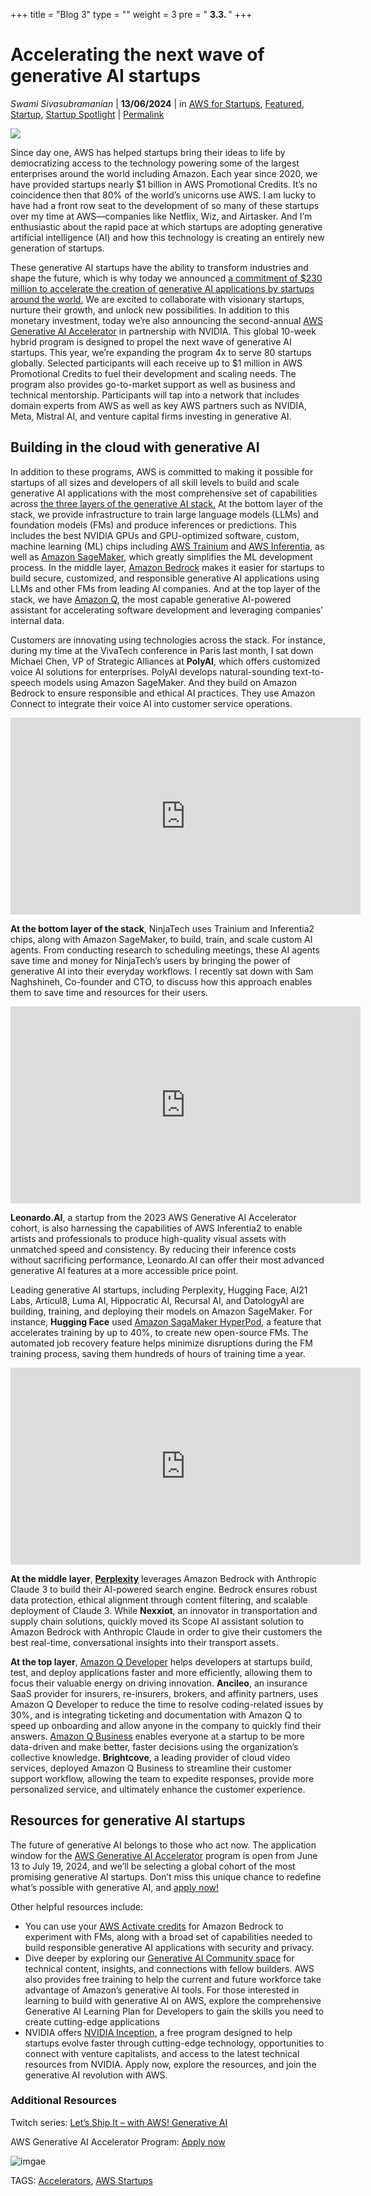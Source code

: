 +++
title = "Blog 3"
type = ""
weight = 3
pre = " <b> 3.3. </b>"
+++

# **Accelerating the next wave of generative AI startups**

*Swami Sivasubramanian* | **13/06/2024** | in [AWS for Startups](https://aws.amazon.com/blogs/startups/category/startup/aws-for-startups/), [Featured](https://aws.amazon.com/blogs/startups/category/featured/), [Startup](https://aws.amazon.com/blogs/startups/category/startup/), [Startup Spotlight](https://aws.amazon.com/blogs/startups/category/startup-spotlight/) | [Permalink](https://aws.amazon.com/blogs/startups/accelerating-the-next-wave-of-generative-ai-startups/)

![](https://d2908q01vomqb2.cloudfront.net/cb4e5208b4cd87268b208e49452ed6e89a68e0b8/2024/06/13/1600x900_SUM_Blog-1.png)

Since day one, AWS has helped startups bring their ideas to life by democratizing access to the technology powering some of the largest enterprises around the world including Amazon. Each year since 2020, we have provided startups nearly $1 billion in AWS Promotional Credits. It’s no coincidence then that 80% of the world’s unicorns use AWS. I am lucky to have had a front row seat to the development of so many of these startups over my time at AWS—companies like Netflix, Wiz, and Airtasker. And I’m enthusiastic about the rapid pace at which startups are adopting generative artificial intelligence (AI) and how this technology is creating an entirely new generation of startups.

These generative AI startups have the ability to transform industries and shape the future, which is why today we announced [a commitment of $230 million to accelerate the creation of generative AI applications by startups around the world.](https://press.aboutamazon.com/2024/6/aws-announces-230-million-commitment-for-generative-ai-startups) We are excited to collaborate with visionary startups, nurture their growth, and unlock new possibilities. In addition to this monetary investment, today we’re also announcing the second-annual [AWS Generative AI Accelerator](https://aws.amazon.com/startups/accelerators/generative-ai?trk=843ceb04-c074-47ea-ad3e-f4a9032e17b9&sc_channel=el) in partnership with NVIDIA. This global 10-week hybrid program is designed to propel the next wave of generative AI startups. This year, we’re expanding the program 4x to serve 80 startups globally. Selected participants will each receive up to $1 million in AWS Promotional Credits to fuel their development and scaling needs. The program also provides go-to-market support as well as business and technical mentorship. Participants will tap into a network that includes domain experts from AWS as well as key AWS partners such as NVIDIA, Meta, Mistral AI, and venture capital firms investing in generative AI.

## Building in the cloud with generative AI

In addition to these programs, AWS is committed to making it possible for startups of all sizes and developers of all skill levels to build and scale generative AI applications with the most comprehensive set of capabilities across [the three layers of the generative AI stack.](https://aws.amazon.com/blogs/machine-learning/welcome-to-a-new-era-of-building-in-the-cloud-with-generative-ai-on-aws/) At the bottom layer of the stack, we provide infrastructure to train large language models (LLMs) and foundation models (FMs) and produce inferences or predictions. This includes the best NVIDIA GPUs and GPU-optimized software, custom, machine learning (ML) chips including [AWS Trainium](https://aws.amazon.com/machine-learning/trainium/) and [AWS Inferentia](https://aws.amazon.com/machine-learning/inferentia/), as well as [Amazon SageMaker](https://aws.amazon.com/sagemaker/), which greatly simplifies the ML development process. In the middle layer, [Amazon Bedrock](https://aws.amazon.com/bedrock/) makes it easier for startups to build secure, customized, and responsible generative AI applications using LLMs and other FMs from leading AI companies. And at the top layer of the stack, we have [Amazon Q](https://aws.amazon.com/q/), the most capable generative AI-powered assistant for accelerating software development and leveraging companies’ internal data.

Customers are innovating using technologies across the stack. For instance, during my time at the VivaTech conference in Paris last month, I sat down Michael Chen, VP of Strategic Alliances at **PolyAI**, which offers customized voice AI solutions for enterprises. PolyAI develops natural-sounding text-to-speech models using Amazon SageMaker. And they build on Amazon Bedrock to ensure responsible and ethical AI practices. They use Amazon Connect to integrate their voice AI into customer service operations.

<div style="text-align: center;">
  <iframe width="560" height="315" src="https://www.youtube.com/embed/97N6vwxf1iA" frameborder="0" allowfullscreen></iframe>
</div>

**At the bottom layer of the stack**, NinjaTech uses Trainium and Inferentia2 chips, along with Amazon SageMaker, to build, train, and scale custom AI agents. From conducting research to scheduling meetings, these AI agents save time and money for NinjaTech’s users by bringing the power of generative AI into their everyday workflows. I recently sat down with Sam Naghshineh, Co-founder and CTO, to discuss how this approach enables them to save time and resources for their users.



<div style="text-align: center;">
  <iframe width="560" height="315" src="https://www.youtube.com/embed/Tr5Y3NFM6hE" frameborder="0" allowfullscreen></iframe>
</div>

**Leonardo.AI**, a startup from the 2023 AWS Generative AI Accelerator cohort, is also harnessing the capabilities of AWS Inferentia2 to enable artists and professionals to produce high-quality visual assets with unmatched speed and consistency. By reducing their inference costs without sacrificing performance, Leonardo.AI can offer their most advanced generative AI features at a more accessible price point.

Leading generative AI startups, including Perplexity, Hugging Face, AI21 Labs, Articul8, Luma AI, Hippocratic AI, Recursal AI, and DatologyAI are building, training, and deploying their models on Amazon SageMaker. For instance, **Hugging Face** used [Amazon SagaMaker HyperPod](https://aws.amazon.com/sagemaker/hyperpod/), a feature that accelerates training by up to 40%, to create new open-source FMs. The automated job recovery feature helps minimize disruptions during the FM training process, saving them hundreds of hours of training time a year.

<div style="text-align: center;">
  <iframe width="560" height="315" src="https://www.youtube.com/embed/LUxe03Q4CMo" frameborder="0" allowfullscreen></iframe>
</div>

**At the middle layer**, **[Perplexity](https://aws.amazon.com/solutions/case-studies/perplexity-bedrock-case-study/)** leverages Amazon Bedrock with Anthropic Claude 3 to build their AI-powered search engine. Bedrock ensures robust data protection, ethical alignment through content filtering, and scalable deployment of Claude 3. While **Nexxiot**, an innovator in transportation and supply chain solutions, quickly moved its Scope AI assistant solution to Amazon Bedrock with Anthropic Claude in order to give their customers the best real-time, conversational insights into their transport assets.

**At the top layer**, [Amazon Q Developer](https://aws.amazon.com/q/developer/) helps developers at startups build, test, and deploy applications faster and more efficiently, allowing them to focus their valuable energy on driving innovation. **Ancileo**, an insurance SaaS provider for insurers, re-insurers, brokers, and affinity partners, uses Amazon Q Developer to reduce the time to resolve coding-related issues by 30%, and is integrating ticketing and documentation with Amazon Q to speed up onboarding and allow anyone in the company to quickly find their answers. [Amazon Q Business](https://aws.amazon.com/q/business/) enables everyone at a startup to be more data-driven and make better, faster decisions using the organization’s collective knowledge. **Brightcove**, a leading provider of cloud video services, deployed Amazon Q Business to streamline their customer support workflow, allowing the team to expedite responses, provide more personalized service, and ultimately enhance the customer experience.

## Resources for generative AI startups

The future of generative AI belongs to those who act now. The application window for the [AWS Generative AI Accelerator](https://aws.amazon.com/startups/accelerators/generative-ai?trk=843ceb04-c074-47ea-ad3e-f4a9032e17b9&sc_channel=el) program is open from June 13 to July 19, 2024, and we’ll be selecting a global cohort of the most promising generative AI startups. Don’t miss this unique chance to redefine what’s possible with generative AI, and [apply now!](https://aws.amazon.com/startups/accelerators/generative-ai?trk=843ceb04-c074-47ea-ad3e-f4a9032e17b9&sc_channel=el)

Other helpful resources include:

- You can use your [AWS Activate credits](https://aws.amazon.com/blogs/startups/aws-activate-credits-now-accepted-for-third-party-models-on-amazon-bedrock/) for Amazon Bedrock to experiment with FMs, along with a broad set of capabilities needed to build responsible generative AI applications with security and privacy.
- Dive deeper by exploring our [Generative AI Community space](https://community.aws/generative-ai?trk=42571378-e600-4e4e-ae17-6bfde77d85cf&sc_channel=el) for technical content, insights, and connections with fellow builders. AWS also provides free training to help the current and future workforce take advantage of Amazon’s generative AI tools. For those interested in learning to build with generative AI on AWS, explore the comprehensive Generative AI Learning Plan for Developers to gain the skills you need to create cutting-edge applications
- NVIDIA offers [NVIDIA Inception](https://www.nvidia.com/en-us/startups/?ncid=partn-219071-vt53), a free program designed to help startups evolve faster through cutting-edge technology, opportunities to connect with venture capitalists, and access to the latest technical resources from NVIDIA.
Apply now, explore the resources, and join the generative AI revolution with AWS.




### Additional Resources

Twitch series: [Let’s Ship It – with AWS! Generative AI](https://pages.awscloud.com/GLOBAL-other-T2-Lets-Ship-It-with-AWS-Generative-AI-2024-reg.html)

AWS Generative AI Accelerator Program: [Apply now](https://aws.amazon.com/startups/accelerators/generative-ai?trk=843ceb04-c074-47ea-ad3e-f4a9032e17b9&sc_channel=el)

![imgae](https://d2908q01vomqb2.cloudfront.net/cb4e5208b4cd87268b208e49452ed6e89a68e0b8/2024/06/13/1600x900_SUM_Blog.png)

TAGS: [Accelerators](https://aws.amazon.com/blogs/startups/tag/accelerators/), [AWS Startups](https://aws.amazon.com/blogs/startups/tag/aws-startups/)